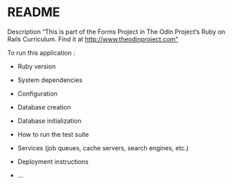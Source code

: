 # README
Description 
“This is part of the Forms Project in The Odin Project’s Ruby on Rails Curriculum. Find it at http://www.theodinproject.com”

To run this application :

* Ruby version

* System dependencies

* Configuration

* Database creation

* Database initialization

* How to run the test suite

* Services (job queues, cache servers, search engines, etc.)

* Deployment instructions

* ...
